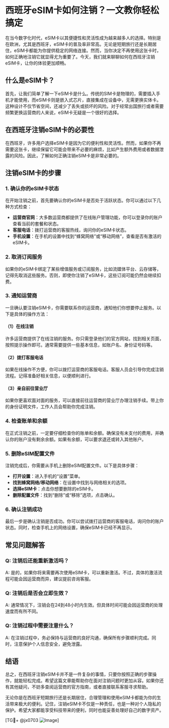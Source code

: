 # 西班牙eSIM卡如何注销？一文教你轻松搞定

在当今数字化时代，eSIM卡以其便捷性和灵活性成为越来越多人的选择。特别是在欧洲，尤其是西班牙，eSIM卡的普及率非常高。无论是短期旅行还是长期居住，eSIM卡都能为你提供稳定的网络连接。然而，当你决定不再使用这张卡时，如何正确地注销它就显得尤为重要了。今天，我们就来聊聊如何在西班牙注销eSIM卡，让你的体验更加顺畅。

## 什么是eSIM卡？

首先，让我们简单了解一下eSIM卡是什么。传统的SIM卡是物理的，需要插入手机才能使用，而eSIM卡则是嵌入式芯片，直接集成在设备中，无需更换实体卡。这种设计不仅节省空间，还减少了丢失或损坏的风险。对于经常出国旅行或者需要频繁更换运营商的人来说，eSIM卡无疑是一个很好的选择。

## 在西班牙注销eSIM卡的必要性

在西班牙，许多用户选择eSIM卡是因为它的便利性和灵活性。然而，如果你不再需要这张卡，继续保留它可能会带来不必要的麻烦，比如产生额外费用或者数据泄露的风险。因此，了解如何正确注销eSIM卡是非常必要的。

## 注销eSIM卡的步骤

### 1. 确认你的eSIM卡状态

在开始注销之前，首先要确认你的eSIM卡是否处于活跃状态。你可以通过以下几种方式检查：

- **运营商官网**：大多数运营商都提供了在线账户管理功能，你可以登录你的账户查看当前的套餐和状态。
- **客服电话**：拨打运营商的客服热线，询问你的eSIM卡状态。
- **手机设置**：在手机的设置中找到“蜂窝网络”或“移动网络”，查看是否有激活的eSIM卡。

### 2. 取消订阅服务

如果你的eSIM卡绑定了某些增值服务或订阅服务，比如流媒体平台、云存储等，记得先取消这些服务。否则，即使你注销了eSIM卡，这些订阅可能仍然会继续扣费。

### 3. 通知运营商

一旦确认要注销eSIM卡，你需要联系你的运营商，通知他们你想要停止服务。以下是具体的操作方法：

#### （1）在线注销

许多运营商提供了在线注销的服务。你只需登录他们的官方网站，找到相关页面，按照提示操作即可。通常需要提供一些基本信息，如账户名、身份证号码等。

#### （2）拨打客服电话

如果在线操作不方便，你可以拨打运营商的客服电话。客服人员会引导你完成注销流程。记得准备好相关信息，以便顺利进行。

#### （3）亲自前往营业厅

如果你更喜欢面对面的服务，可以直接前往运营商的营业厅办理注销手续。带上你的身份证明文件，工作人员会帮助你完成注销。

### 4. 检查账单和余额

在正式注销之前，一定要仔细检查你的账单和余额。确保没有未支付的费用，并确认你的账户没有剩余余额。如果有余额，可以要求退还或转入其他账户。

### 5. 删除eSIM配置文件

注销完成后，你需要从手机上删除eSIM配置文件。以下是具体步骤：

- **打开设置**：进入手机的“设置”菜单。
- **找到蜂窝网络/移动网络**：在设置中找到与网络相关的选项。
- **选择eSIM卡**：点击你想要删除的eSIM卡。
- **删除配置文件**：找到“删除”或“移除”选项，点击确认。

### 6. 确认注销成功

最后一步是确认注销是否成功。你可以尝试拨打运营商的客服电话，询问你的账户状态。同时，检查手机上的网络设置，确保eSIM卡已经不再显示。

## 常见问题解答

### Q: 注销后还能重新激活吗？

A: 是的，如果你将来需要再次使用eSIM卡，可以重新激活。不过，具体的激活流程可能会因运营商而异，建议提前咨询客服。

### Q: 注销后是否会立即生效？

A: 通常情况下，注销会在24到48小时内生效。但具体时间可能会因运营商的处理速度而有所不同。

### Q: 注销过程中需要注意什么？

A: 在注销过程中，务必保持与运营商的良好沟通，确保所有步骤顺利完成。同时，注意保护个人信息安全，避免泄露。

## 结语

总之，在西班牙注销eSIM卡并不是一件复杂的事情，只要你按照正确的步骤操作，就能轻松完成。希望这篇文章能帮助你在面对注销问题时更加从容。如果你还有其他疑问，不妨多查阅运营商的官方指南，或者直接联系客服寻求帮助。

无论你是在西班牙短期旅行还是长期居住，合理管理和使用eSIM卡都能为你的生活带来极大的便利。记住，注销eSIM卡不仅是一种责任，也是一种对个人隐私的保护。希望大家都能享受科技带来的便利，同时也能妥善处理好自己的数字资产。

[TG💪+ @jx0703 ![Image](https://github.com/user-attachments/assets/dbca1d08-cadb-493c-b0ec-ad6f7a83f270)]